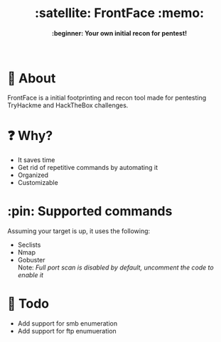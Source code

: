 <div align = "center"><h1> :satellite: FrontFace :memo: </h1></div>
<div align = "center"><h4> :beginner: Your own initial recon for pentest!<h4></div><br>


# :mega: About
FrontFace is a initial footprinting and recon tool made for pentesting TryHackme and HackTheBox challenges.

# :question: Why?
- It saves time
- Get rid of repetitive commands by automating it
- Organized
- Customizable

# :pin: Supported commands
Assuming your target is up, it uses the following:
- Seclists
- Nmap
- Gobuster<br>
Note: _Full port scan is disabled by default, uncomment the code to enable it_

# :hammer: Todo
- Add support for smb enumeration
- Add support for ftp enumueration

